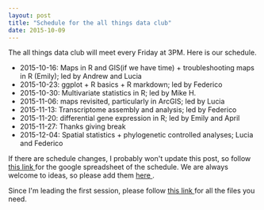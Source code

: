 ```yaml
---
layout: post
title: "Schedule for the all things data club"
date: 2015-10-09
---
```


The all things data club will meet every Friday at 3PM. Here is our schedule. 

* 2015-10-16: Maps in R and GIS(if we have time) + troubleshooting maps in R (Emily); led by Andrew and Lucia
* 2015-10-23: ggplot + R basics + R markdown; led by Federico
* 2015-10-30: Multivariate statistics in R; led by Mike H. 
* 2015-11-06: maps revisited, particularly in ArcGIS; led by Lucia
* 2015-11-13: Transcriptome assembly and analysis; led by Federico
* 2015-11-20: differential gene expression in R; led by Emily and April
* 2015-11-27: Thanks giving break
* 2015-12-04: Spatial statistics + phylogenetic controlled analyses; Lucia and Federico

If there are schedule changes, I probably won't update this post, so follow <a href="">this link </a> for the google spreadsheet of the schedule. We are always welcome to ideas, so please add them <a href="">here </a>.

Since I'm leading the first session, please follow  <a href="http://adnguyen.github.io/blog/2015/10/07/makingmaps/">this link </a> for all the files you need.
